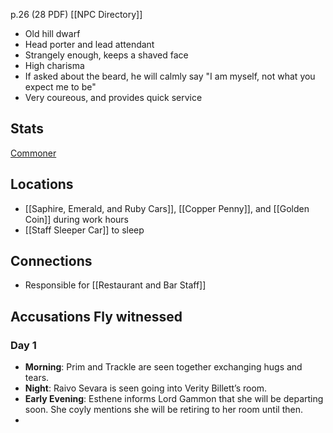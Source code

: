 p.26 (28 PDF)
[[NPC Directory]]

- Old hill dwarf
- Head porter and lead attendant
- Strangely enough, keeps a shaved face
- High charisma
- If asked about the beard, he will calmly say "I am myself, not what you expect me to be"
- Very coureous, and provides quick service
## Stats
[Commoner](https://roll20.net/compendium/dnd5e/Commoner#content)
## Locations
- [[Saphire, Emerald, and Ruby Cars]], [[Copper Penny]], and [[Golden Coin]] during work hours
- [[Staff Sleeper Car]] to sleep
## Connections
- Responsible for [[Restaurant and Bar Staff]]
## Accusations Fly witnessed
### Day 1
- **Morning**: Prim and Trackle are seen together exchanging hugs and tears.
- **Night**: Raivo Sevara is seen going into Verity Billett’s room.
- **Early Evening**: Esthene informs Lord Gammon that she will be departing soon. She coyly mentions she will be retiring to her room until then.
- 